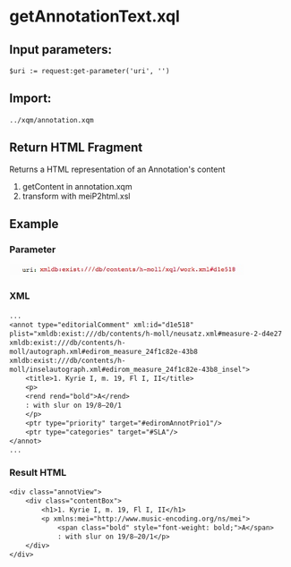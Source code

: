 # getAnnotationText.xql
## Input parameters:
```
$uri := request:get-parameter('uri', '')
```
## Import:
```
../xqm/annotation.xqm
```
## Return HTML Fragment
Returns a HTML representation of an Annotation's content
1. getContent in annotation.xqm 
2. transform with meiP2html.xsl

## Example
### Parameter
![](media/15117793112420.jpg)

### XML
```
...
<annot type="editorialComment" xml:id="d1e518" plist="xmldb:exist:///db/contents/h-moll/neusatz.xml#measure-2-d4e27 xmldb:exist:///db/contents/h-moll/autograph.xml#edirom_measure_24f1c82e-43b8 xmldb:exist:///db/contents/h-moll/inselautograph.xml#edirom_measure_24f1c82e-43b8_insel">
	<title>1. Kyrie I, m. 19, Fl I, II</title>
	<p>
	<rend rend="bold">A</rend>
	: with slur on 19/8–20/1
	</p>
	<ptr type="priority" target="#ediromAnnotPrio1"/>
	<ptr type="categories" target="#SLA"/>
</annot>
...
```
                        
### Result HTML
```
<div class="annotView">
    <div class="contentBox">
        <h1>1. Kyrie I, m. 19, Fl I, II</h1>
        <p xmlns:mei="http://www.music-encoding.org/ns/mei">
        	<span class="bold" style="font-weight: bold;">A</span>
       		: with slur on 19/8–20/1</p>
    </div>
</div>
```


